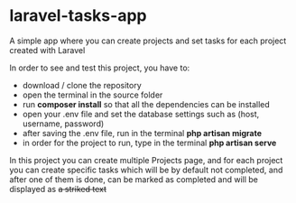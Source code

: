 # laravel-tasks-app
A simple app where you can create projects and set tasks for each project created with Laravel

In order to see and test this project, you have to: 
 * download / clone the repository
 * open the terminal in the source folder
 * run **composer install** so that all the dependencies can be installed
 * open your .env file and set the database settings such as (host, username, password)
 * after saving the .env file, run in the terminal **php artisan migrate**
 * in order for the project to run, type in the terminal **php artisan serve** 
 
In this project you can create multiple Projects page, and for each project you can create specific tasks which will be by default not completed, and after one of them is done, can be marked as completed and will be displayed as <strike>a striked text</strike> 
